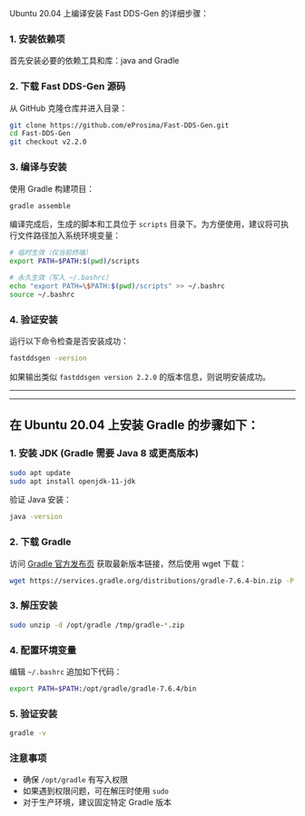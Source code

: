 Ubuntu 20.04 上编译安装 Fast DDS-Gen 的详细步骤：

### **1. 安装依赖项**
首先安装必要的依赖工具和库：java and Gradle

### **2. 下载 Fast DDS-Gen 源码**
从 GitHub 克隆仓库并进入目录：
```bash
git clone https://github.com/eProsima/Fast-DDS-Gen.git
cd Fast-DDS-Gen
git checkout v2.2.0
```

### **3. 编译与安装**
使用 Gradle 构建项目：
```bash
gradle assemble
```

编译完成后，生成的脚本和工具位于 `scripts` 目录下。为方便使用，建议将可执行文件路径加入系统环境变量：

```bash
# 临时生效（仅当前终端）
export PATH=$PATH:$(pwd)/scripts

# 永久生效（写入 ~/.bashrc）
echo "export PATH=\$PATH:$(pwd)/scripts" >> ~/.bashrc
source ~/.bashrc
```

### **4. 验证安装**
运行以下命令检查是否安装成功：
```bash
fastddsgen -version
```
如果输出类似 `fastddsgen version 2.2.0` 的版本信息，则说明安装成功。

---

---

## 在 Ubuntu 20.04 上安装 Gradle 的步骤如下：

### 1. 安装 JDK (Gradle 需要 Java 8 或更高版本)
```bash
sudo apt update
sudo apt install openjdk-11-jdk
```

验证 Java 安装：
```bash
java -version
```

### 2. 下载 Gradle
访问 [Gradle 官方发布页](https://gradle.org/releases/) 获取最新版本链接，然后使用 wget 下载：
```bash
wget https://services.gradle.org/distributions/gradle-7.6.4-bin.zip -P /tmp
```

### 3. 解压安装
```bash
sudo unzip -d /opt/gradle /tmp/gradle-*.zip
```

### 4. 配置环境变量
编辑 `~/.bashrc` 追加如下代码：
```bash
export PATH=$PATH:/opt/gradle/gradle-7.6.4/bin
```

### 5. 验证安装
```bash
gradle -v
```

### 注意事项
- 确保 `/opt/gradle` 有写入权限
- 如果遇到权限问题，可在解压时使用 `sudo`
- 对于生产环境，建议固定特定 Gradle 版本


